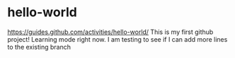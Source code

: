 # hello-world
https://guides.github.com/activities/hello-world/
This is my first github project! Learning mode right now. 
I am testing to see if I can add more lines to the existing branch
